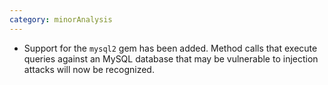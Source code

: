 ```yaml
---
category: minorAnalysis
---
```

* Support for the `mysql2` gem has been added. Method calls that execute queries against an MySQL database that may be vulnerable to injection attacks will now be recognized.